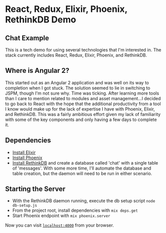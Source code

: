 # React, Redux, Elixir, Phoenix, RethinkDB Demo
## Chat Example

  This is a tech demo for using several technologies that I'm interested in.  The stack
  currently includes React, Redux, Elixir, Phoenix, and RethinkDB.  
  
## Where is Angular 2?
  This started out as an Angular 2 application and was well on its way to completion when I got stuck.  The solution 
  seemed to lie in switching to JSPM, though I'm not sure why.  Time was ticking.  After learning more
  tools than I care to mention related to modules and asset management...I decided to go back to React with the
  hope that the additional productivity from a tool I know would make up for the lack of expertise I have with
  Phoenix, Elixir, and RethinkDB.  This was a fairly ambitious effort given my lack of familiarity with some of the 
  key components and only having a few days to complete it.
  
 
## Dependencies
  * [Install Elixir](http://elixir-lang.org/install.html)
  * [Install Phoenix](http://www.phoenixframework.org/docs/installation)
  * [Install RethinkDB](https://www.rethinkdb.com/docs/install/) and create a database called 'chat' with a single table of 'messages'.
    With some more time, I'll automate the database and table creation, but the daemon will need to be run
    in either scenario.

## Starting the Server
  * With the RethinkDB daemon running, execute the db setup script `node db-setup.js`
  * From the project root, install dependencies with `mix deps.get`  
  * Start Phoenix endpoint with `mix phoenix.server`

Now you can visit [`localhost:4000`](http://localhost:4000) from your browser.


